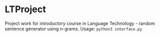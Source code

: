 # LTProject

Project work for introductory course in Language Technology - random sentence generator using n-grams. Usage: ```python3 interface.py```
